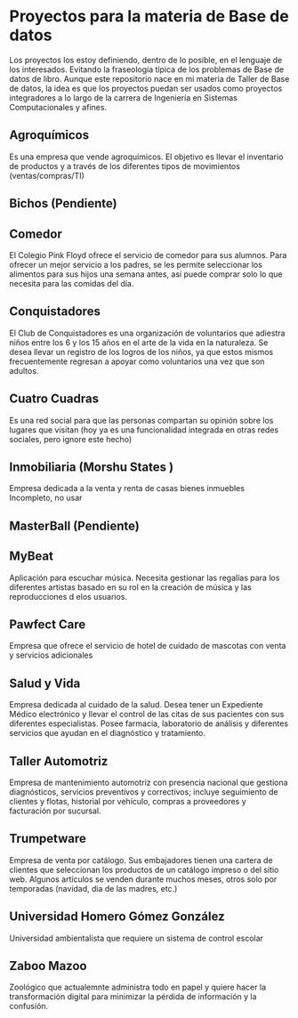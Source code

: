 # Proyectos para la materia de Base de datos

Los proyectos los estoy definiendo, dentro de lo posible, en el lenguaje de los interesados. Evitando la fraseología típica de los problemas de Base de datos de libro. Aunque este repositorio nace en mi materia de Taller de Base de datos, la idea es que los proyectos puedan ser usados como proyectos integradores a lo largo de la carrera de Ingeniería en Sistemas Computacionales y afines.


## Agroquímicos 
Es una empresa que vende agroquímicos. El objetivo es llevar el inventario de productos y a través de los diferentes tipos de movimientos (ventas/compras/TI)

## Bichos (Pendiente)

## Comedor
El Colegio Pink Floyd ofrece el servicio de comedor para sus alumnos. Para ofrecer un mejor servicio a los padres, se les permite seleccionar los alimentos para sus hijos una semana antes, así puede comprar solo lo que necesita para las comidas del día.

## Conquistadores
El Club de Conquistadores es una organización de voluntarios que adiestra niños entre los 6 y los 15 años en el arte de la vida en la naturaleza. Se desea llevar un registro de los logros de los niños, ya que estos mismos frecuentemente regresan a apoyar como voluntarios una vez que son adultos.

## Cuatro Cuadras
Es una red social para que las personas compartan su opinión sobre los lugares que visitan (hoy ya es una funcionalidad integrada en otras redes sociales, pero ignore este hecho)

## Inmobiliaria (Morshu States )
Empresa dedicada a la venta y renta de casas bienes inmuebles
Incompleto, no usar

## MasterBall (Pendiente)

## MyBeat
Aplicación para escuchar música. Necesita gestionar las regalías para los diferentes artistas basado en su rol en la creación de música y las reproducciones d elos usuarios.

## Pawfect Care
Empresa que ofrece el servicio de hotel de cuidado de mascotas con venta y servicios adicionales

## Salud y Vida 
Empresa dedicada al cuidado de la salud. Desea tener un Expediente Médico electrónico y llevar el control de las citas de sus pacientes con sus diferentes especialistas. Posee farmacia, laboratorio de análisis y diferentes servicios que ayudan en el diagnóstico y tratamiento.

## Taller Automotriz
Empresa de mantenimiento automotriz con presencia nacional que gestiona diagnósticos, servicios preventivos y correctivos; incluye seguimiento de clientes y flotas, historial por vehículo, compras a proveedores y facturación por sucursal.

## Trumpetware
Empresa de venta por catálogo. Sus embajadores tienen una cartera de clientes que seleccionan los productos de un catálogo impreso o del sitio web. Algunos artículos se venden durante muchos meses, otros solo por temporadas (navidad, dia de las madres, etc.)

## Universidad Homero Gómez González
Universidad ambientalista que requiere un sistema de control escolar

## Zaboo Mazoo
Zoológico que actualemnte administra todo en papel y quiere hacer la transformación digital para minimizar la pérdida de información y la confusión.

